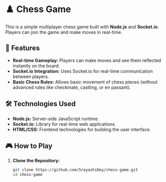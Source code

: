 # ♟️ Chess Game

This is a simple multiplayer chess game built with **Node.js** and **Socket.io**. Players can join the game and make moves in real-time.

## 🚀 Features

- **Real-time Gameplay:** Players can make moves and see them reflected instantly on the board.
- **Socket.io Integration:** Uses Socket.io for real-time communication between players.
- **Basic Chess Rules:** Allows basic movement of chess pieces (without advanced rules like checkmate, castling, or en passant).

## 🛠️ Technologies Used

- **Node.js:** Server-side JavaScript runtime.
- **Socket.io:** Library for real-time web applications.
- **HTML/CSS:** Frontend technologies for building the user interface.

## 🎮 How to Play

1. **Clone the Repository:**

   ```bash
   git clone https://github.com/SreyashiDey/chess-game.git
   cd chess-game

